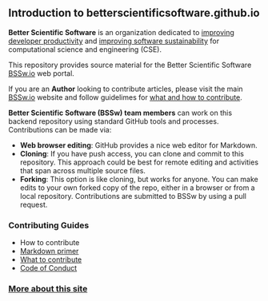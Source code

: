 ## Introduction to betterscientificsoftware.github.io

**Better Scientific Software** is an organization dedicated to
[improving developer productivity](Site/Categories/Topics/WhatIsProductivity.md)
and [improving software sustainability](Site/Categories/Topics/WhatIsSustainability.md)
for computational science and engineering (CSE).

This repository provides source material for the Better Scientific Software
[BSSw.io](https://bssw.io) web portal. 

If you are an **Author** looking to contribute articles, please visit the main
[BSSw.io](http://bssw.io) website and follow guidelimes for
[what and how to contribute](https://bssw.io/pages/what-to-contribute-content-for-better-scientific-software).

**Better Scientific Software (BSSw) team members** can work on this backend repository
using standard GitHub tools and processes. Contributions can be made via:

* **Web browser editing**:  GitHub provides a nice web editor for Markdown.
* **Cloning**: If you have push access, you can clone and commit to this repository.
  This approach could be best for remote editing and activities that span across multiple source files.
* **Forking**: This option is like cloning, but works for anyone.  You can make edits to
  your own forked copy of the repo, either in a browser or from a local repository.  Contributions are submitted to BSSw by using a pull request.

### Contributing Guides

* How to contribute
* [Markdown primer](MarkdownPrimer.md)
* [What to contribute](WhatToContribute.md)
* [Code of Conduct](CODE_OF_CONDUCT.md)

### [More about this site](./AboutThisSite.md)

